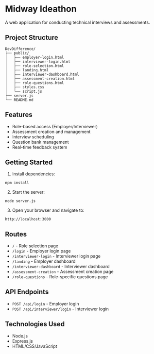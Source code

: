 # Midway Ideathon

A web application for conducting technical interviews and assessments.

## Project Structure

```
DevDifference/
├── public/
│   ├── employer-login.html
│   ├── interviewer-login.html
│   ├── role-selection.html
│   ├── landing.html
│   ├── interviewer-dashboard.html
│   ├── assessment-creation.html
│   ├── role-questions.html
│   ├── styles.css
│   └── script.js
├── server.js
└── README.md
```

## Features

- Role-based access (Employer/Interviewer)
- Assessment creation and management
- Interview scheduling
- Question bank management
- Real-time feedback system

## Getting Started

1. Install dependencies:
```bash
npm install
```

2. Start the server:
```bash
node server.js
```

3. Open your browser and navigate to:
```
http://localhost:3000
```

## Routes

- `/` - Role selection page
- `/login` - Employer login page
- `/interviewer-login` - Interviewer login page
- `/landing` - Employer dashboard
- `/interviewer-dashboard` - Interviewer dashboard
- `/assessment-creation` - Assessment creation page
- `/role-questions` - Role-specific questions page

## API Endpoints

- `POST /api/login` - Employer login
- `POST /api/interviewer/login` - Interviewer login

## Technologies Used

- Node.js
- Express.js
- HTML/CSS/JavaScript 